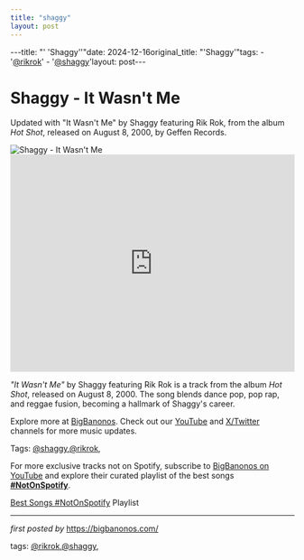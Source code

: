 ```yaml
---
title: "shaggy"
layout: post
---
```

---title: "' 'Shaggy''"date: 2024-12-16original_title: "'Shaggy'"tags:  - '[@rikrok](/tags/rikrok/)'  - '[@shaggy](/tags/shaggy/)'layout: post---<!-- Title of the Post --><h1 >Shaggy - It Wasn't Me</h1> <!-- Introductory Text --><p >Updated with "It Wasn't Me" by Shaggy featuring Rik Rok, from the album *Hot Shot*, released on August 8, 2000, by Geffen Records.</p> <!-- Featured Image --><div > <img src="https://upload.wikimedia.org/wikipedia/en/b/b1/Shaggy-wasn%27t-me.jpg" alt="Shaggy - It Wasn't Me" /></div> <!-- YouTube Video Embed --><div > <iframe width="100%" height="385" src="https://www.youtube.com/embed/2g5Hz17C4is" title="Shaggy - It Wasn't Me (Video)" frameborder="0" allow="accelerometer; autoplay; clipboard-write; encrypted-media; gyroscope; picture-in-picture; web-share" referrerpolicy="strict-origin-when-cross-origin" allowfullscreen></iframe></div> <!-- Song Information --><div > <p><em>"It Wasn't Me"</em> by Shaggy featuring Rik Rok is a track from the album *Hot Shot*, released on August 8, 2000. The song blends dance pop, pop rap, and reggae fusion, becoming a hallmark of Shaggy's career.</p></div> <!-- Footer Links --><div > <p>Explore more at <a href="https://bigbanonos.com/" target="_blank">BigBanonos</a>. Check out our <a href="https://www.youtube.com/[@BigBanonos](/tags/BigBanonos/)" target="_blank">YouTube</a> and <a href="https://x.com/bigbanonos" target="_blank">X/Twitter</a> channels for more music updates.</p></div> <!-- Tags --><p >Tags: [@shaggy](/tags/shaggy/),[@rikrok](/tags/rikrok/),</p><!--Subscribe and Playlist Links--><div>    <p>For more exclusive tracks not on Spotify, subscribe to <a href="https://www.youtube.com/[@BigBanonos](/tags/BigBanonos/)" target="_blank">BigBanonos on YouTube</a> and explore their curated playlist of the best songs <strong>[#NotOnSpotify](/tags/NotOnSpotify/)</strong>.</p>    <p><a href="https://www.youtube.com/playlist?list=PLtuNtuTatqI0kFahUCbtbfenC_ET5O_tr" target="_blank">Best Songs [#NotOnSpotify](/tags/NotOnSpotify/) Playlist<br /></a></p></div><hr /><p><em>first posted by</em> <a href="https://bigbanonos.com/" rel="noopener" target="_new">https://bigbanonos.com/</a></p><p>tags: [@rikrok](/tags/rikrok/),[@shaggy](/tags/shaggy/),</p>